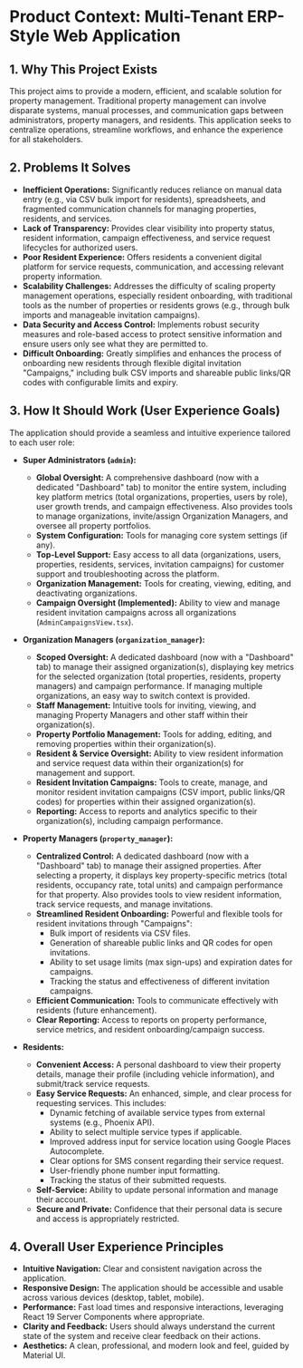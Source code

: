 # Product Context: Multi-Tenant ERP-Style Web Application

## 1. Why This Project Exists

This project aims to provide a modern, efficient, and scalable solution for property management. Traditional property management can involve disparate systems, manual processes, and communication gaps between administrators, property managers, and residents. This application seeks to centralize operations, streamline workflows, and enhance the experience for all stakeholders.

## 2. Problems It Solves

*   **Inefficient Operations:** Significantly reduces reliance on manual data entry (e.g., via CSV bulk import for residents), spreadsheets, and fragmented communication channels for managing properties, residents, and services.
*   **Lack of Transparency:** Provides clear visibility into property status, resident information, campaign effectiveness, and service request lifecycles for authorized users.
*   **Poor Resident Experience:** Offers residents a convenient digital platform for service requests, communication, and accessing relevant property information.
*   **Scalability Challenges:** Addresses the difficulty of scaling property management operations, especially resident onboarding, with traditional tools as the number of properties or residents grows (e.g., through bulk imports and manageable invitation campaigns).
*   **Data Security and Access Control:** Implements robust security measures and role-based access to protect sensitive information and ensure users only see what they are permitted to.
*   **Difficult Onboarding:** Greatly simplifies and enhances the process of onboarding new residents through flexible digital invitation "Campaigns," including bulk CSV imports and shareable public links/QR codes with configurable limits and expiry.

## 3. How It Should Work (User Experience Goals)

The application should provide a seamless and intuitive experience tailored to each user role:

*   **Super Administrators (`admin`):**
    *   **Global Oversight:** A comprehensive dashboard (now with a dedicated "Dashboard" tab) to monitor the entire system, including key platform metrics (total organizations, properties, users by role), user growth trends, and campaign effectiveness. Also provides tools to manage organizations, invite/assign Organization Managers, and oversee all property portfolios.
    *   **System Configuration:** Tools for managing core system settings (if any).
    *   **Top-Level Support:** Easy access to all data (organizations, users, properties, residents, services, invitation campaigns) for customer support and troubleshooting across the platform.
    *   **Organization Management:** Tools for creating, viewing, editing, and deactivating organizations.
    *   **Campaign Oversight (Implemented):** Ability to view and manage resident invitation campaigns across all organizations (`AdminCampaignsView.tsx`).

*   **Organization Managers (`organization_manager`):**
    *   **Scoped Oversight:** A dedicated dashboard (now with a "Dashboard" tab) to manage their assigned organization(s), displaying key metrics for the selected organization (total properties, residents, property managers) and campaign performance. If managing multiple organizations, an easy way to switch context is provided.
    *   **Staff Management:** Intuitive tools for inviting, viewing, and managing Property Managers and other staff within their organization(s).
    *   **Property Portfolio Management:** Tools for adding, editing, and removing properties within their organization(s).
    *   **Resident & Service Oversight:** Ability to view resident information and service request data within their organization(s) for management and support.
    *   **Resident Invitation Campaigns:** Tools to create, manage, and monitor resident invitation campaigns (CSV import, public links/QR codes) for properties within their assigned organization(s).
    *   **Reporting:** Access to reports and analytics specific to their organization(s), including campaign performance.

*   **Property Managers (`property_manager`):**
    *   **Centralized Control:** A dedicated dashboard (now with a "Dashboard" tab) to manage their assigned properties. After selecting a property, it displays key property-specific metrics (total residents, occupancy rate, total units) and campaign performance for that property. Also provides tools to view resident information, track service requests, and manage invitations.
    *   **Streamlined Resident Onboarding:** Powerful and flexible tools for resident invitations through "Campaigns":
        *   Bulk import of residents via CSV files.
        *   Generation of shareable public links and QR codes for open invitations.
        *   Ability to set usage limits (max sign-ups) and expiration dates for campaigns.
        *   Tracking the status and effectiveness of different invitation campaigns.
    *   **Efficient Communication:** Tools to communicate effectively with residents (future enhancement).
    *   **Clear Reporting:** Access to reports on property performance, service metrics, and resident onboarding/campaign success.

*   **Residents:**
    *   **Convenient Access:** A personal dashboard to view their property details, manage their profile (including vehicle information), and submit/track service requests.
    *   **Easy Service Requests:** An enhanced, simple, and clear process for requesting services. This includes:
        *   Dynamic fetching of available service types from external systems (e.g., Phoenix API).
        *   Ability to select multiple service types if applicable.
        *   Improved address input for service location using Google Places Autocomplete.
        *   Clear options for SMS consent regarding their service request.
        *   User-friendly phone number input formatting.
        *   Tracking the status of their submitted requests.
    *   **Self-Service:** Ability to update personal information and manage their account.
    *   **Secure and Private:** Confidence that their personal data is secure and access is appropriately restricted.

## 4. Overall User Experience Principles

*   **Intuitive Navigation:** Clear and consistent navigation across the application.
*   **Responsive Design:** The application should be accessible and usable across various devices (desktop, tablet, mobile).
*   **Performance:** Fast load times and responsive interactions, leveraging React 19 Server Components where appropriate.
*   **Clarity and Feedback:** Users should always understand the current state of the system and receive clear feedback on their actions.
*   **Aesthetics:** A clean, professional, and modern look and feel, guided by Material UI.
